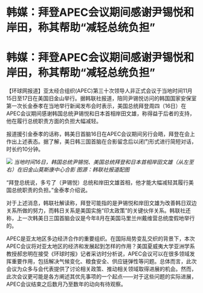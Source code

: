 # 韩媒：拜登APEC会议期间感谢尹锡悦和岸田，称其帮助“减轻总统负担”

# 韩媒：拜登APEC会议期间感谢尹锡悦和岸田，称其帮助“减轻总统负担”

【环球网报道】亚太经合组织(APEC)第三十次领导人非正式会议于当地时间11月15日至17日在美国旧金山举行。据韩联社报道，陪同尹锡悦访问的韩国国家安保室第一次长金泰孝在当地举行新闻发布会时表示，美国总统拜登周四（16日）在APEC会议期间感谢韩国总统尹锡悦和日本首相岸田文雄，称得益于后者的支持，他在履行总统职责方面的负担大幅减轻。

报道援引金泰孝的话称，韩美日首脑16日在APEC会议期间另行会晤，拜登在会上作出上述表态。据了解，美日韩三国首脑在合影留念后以闭门形式进行简短对话，时长约10分钟。

![](https://inews.gtimg.com/om_bt/OzWYsKr8M5ggwuXDo3cIaX4UzBwElhtlhP5_r3WCko3fAAA/1000)
_当地时间16日，韩国总统尹锡悦、美国总统拜登和日本首相岸田文雄（从左至右）在旧金山莫斯康中心合影 图源：韩联社报道配图_

“拜登总统说，多亏了（尹锡悦）总统和岸田文雄首相，他才能大幅减轻其履行美国总统职责的负担。”金泰孝介绍说。

对于上述消息，韩联社解读称，拜登可能指的是尹锡悦和岸田文雄为改善韩日双边关系所做的努力，而韩日关系是美国实施“印太政策”的关键伙伴关系。韩联社还称，上一次韩美日三国首脑会议是今年8月在美国马里兰州戴维营总统度假地举行的。

APEC是亚太地区多边经济合作的重要组织。在国际局势变乱交织的背景下，本次APEC会议将对亚太地区的经济和发展起到怎样的作用？美国夏威夷大学亚洲学系教授郝忠明在接受《环球时报》记者采访时分析说，APEC会议可以在很多领域发挥重要作用，包括解决气候变化、粮食安全、供应链弹性等问题。总体而言，此次会议为众多与会代表提供了讨论相关政策、推动相关领域取得进展的机会。然而，此次会议更可能是各方阐述其优先事项的一个起点——对于这些问题的实际进展，APEC会议结束之后数月乃至数年的动向有待观察。

